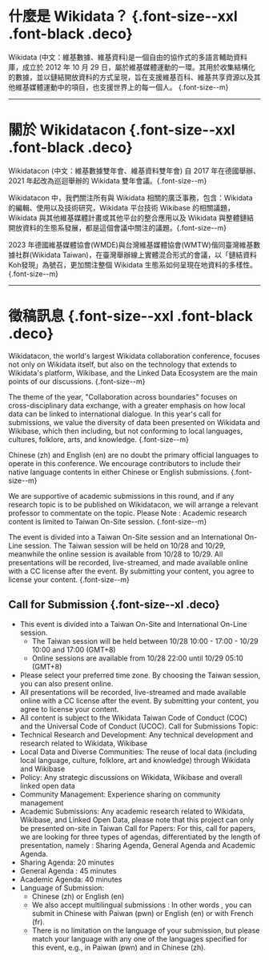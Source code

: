 # 什麼是 Wikidata？ {.font-size--xxl .font-black .deco}

Wikidata (中文：維基數據、維基資料)是一個自由的協作式的多語言輔助資料庫，成立於 2012 年 10 月 29 日，屬於維基媒體運動的一環。其用於收集結構化的數據，並以鏈結開放資料的方式呈現，旨在支援維基百科、維基共享資源以及其他維基媒體運動中的項目，也支援世界上的每一個人。 {.font-size--m}

---

# 關於 Wikidatacon {.font-size--xxl .font-black .deco}

Wikidatacon (中文：維基數據雙年會、維基資料雙年會) 自 2017 年在德國舉辦、2021 年起改為巡迴舉辦的 Wikidata 雙年會議。{.font-size--m}

Wikidatacon 中，我們關注所有與 Wikidata 相關的廣泛事務，包含：Wikidata 的編輯、使用以及技術研究，Wikidata 平台技術 Wikibase 的相關議題，Wikidata 與其他維基媒體計畫或其他平台的整合應用以及 Wikidata 與整體鏈結開放資料的生態系發展，都是這個會議中關注的議題。{.font-size--m}

2023 年德國維基媒體協會(WMDE)與台灣維基媒體協會(WMTW)偕同臺灣維基數據社群(Wikidata Taiwan)，在臺灣舉辦線上實體混合形式的會議，以「鏈結資料Koh發現」為號召，更加關注整個 Wikidata 生態系如何呈現在地資料的多樣性。{.font-size--m}

---

# 徵稿訊息 {.font-size--xxl .font-black .deco}

Wikidatacon, the world's largest Wikidata collaboration conference, focuses not only on Wikidata itself, but also on the technology that extends to Wikidata's platform, Wikibase, and the Linked Data Ecosystem are the main points of our discussions. {.font-size--m}

The theme of the year, "Collaboration across boundaries"  focuses on cross-disciplinary data exchange, with a greater emphasis on how local data can be linked to international dialogue. In this year's call for submissions, we value the diversity of data been presented on Wikidata and Wikibase, which then including, but not conforming to local languages, cultures, folklore, arts, and knowledge. {.font-size--m}

Chinese (zh) and English (en) are no doubt the primary official languages to operate in this conference. We encourage contributors to include their native language contents in either Chinese or English submissions. {.font-size--m}

We are supportive of academic submissions in this round, and if any research topic is to be published on Wikidatacon, we will arrange a relevant professor to commentate on the topic. Please Note : Academic research content is limited to Taiwan On-Site session. {.font-size--m}

The event is divided into a Taiwan On-Site session and an International On-Line session. The Taiwan session will be held on 10/28 and 10/29, meanwhile the online session is available from 10/28 to 10/29. All presentations will be recorded, live-streamed, and made available online with a CC license after the event. By submitting your content, you agree to license your content. {.font-size--m}

## Call for Submission {.font-size--xl .deco}

- This event is divided into a Taiwan On-Site and International On-Line session.
  - The Taiwan session will be held between 10/28 10:00 - 17:00 - 10/29 10:00 and 17:00 (GMT+8)
  - Online sessions are available from 10/28 22:00 until 10/29 05:10 (GMT+8)
- Please select your preferred time zone. By choosing the Taiwan session, you can also present online.
- All presentations will be recorded, live-streamed and made available online with a CC license after the event. By submitting your content, you agree to license your content.
- All content is subject to the Wikidata Taiwan Code of Conduct (COC) and the Universal Code of Conduct (UCOC).
Call for Submissions Topic:
- Technical Research and Development: Any technical development and research related to Wikidata, Wikibase
- Local Data and Diverse Communities: The reuse of local data (including local language, culture, folklore, art and knowledge) through Wikidata and Wikibase 
- Policy: Any strategic discussions on Wikidata, Wikibase and overall linked open data
- Community Management: Experience sharing on community management
- Academic Submissions: Any academic research related to Wikidata, Wikibase, and Linked Open Data, please note that this project can only be presented on-site in Taiwan
Call for Papers:
For this, call for papers, we are looking for three types of agendas, differentiated by the length of presentation, namely : Sharing Agenda, General Agenda and Academic Agenda.
- Sharing Agenda: 20 minutes
- General Agenda : 45 minutes
- Academic Agenda: 40 minutes
- Language of Submission: 
  - Chinese (zh) or English (en)
  - We also accept multilingual submissions : In other words ,  you can submit in Chinese with Paiwan (pwn) or English (en)  or with French (fr).
  - There is no limitation on the language of your submission, but please match your language with any one of the languages specified for this event, e.g., in Paiwan (pwn) and in Chinese (zh).
